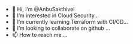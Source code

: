 - 👋 Hi, I’m @AnbuSakthivel
- 👀 I’m interested in Cloud Security...
- 🌱 I’m currently learning Terraform with CI/CD...
- 💞️ I’m looking to collaborate on github ...
- 📫 How to reach me ...

<!---
AnbuSakthivel/AnbuSakthivel is a ✨ special ✨ repository because its `README.md` (this file) appears on your GitHub profile.
You can click the Preview link to take a look at your changes.
--->
